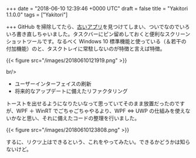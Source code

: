 
+++
date = "2018-06-10 12:39:46 +0000 UTC"
draft = false
title = "Yakitori 1.1.0.0"
tags = ["Yakitori"]

+++
GitHub を掃除してたら、<a href="https://github.com/daruyanagi/Yakitori">古いアプリ</a>を見つけてしまい、ついでなのでいろいろ書き直しちゃいました。タスクバーにピン留めしておくと便利なスクリーンショットツールです。なるべく Windows 10 標準機能と使っている（＆若干の付加機能）のと、タスクトレイに常駐しないのが特徴と言えば特徴。

{{< figure src="/images/20180610121919.png"  >}}

br/>


<ul>
<li>ユーザーインターフェイスの刷新</li>
<li>将来的なアップデートに備えたリファクタリング</li>
</ul>
<div class="github-card" data-user="daruyanagi/Yakitori/releases/tag" data-repo="v1.1.0.0" data-width="400" data-height="" data-theme="default"></div

>
<script src="https://cdn.jsdelivr.net/github-cards/latest/widget.js"></script>
トーストを出せるようになりたいなって思っていてそのまま放置だったのですが、WPF ＋ WinRT でごちゃごちゃやるより、WPF ⇔ UWP の仕組みを使えないかなと思い、それに備えたコードの整理を行いました。

{{< figure src="/images/20180610123808.png"  >}}

するに、リクツ上はできるという、これをやってみたい。できるかどうかは知らないけど。



